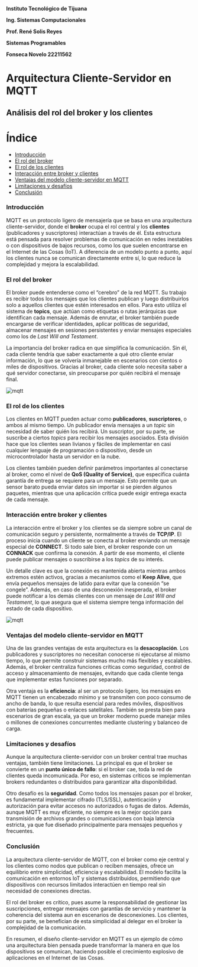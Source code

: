 **Instituto Tecnológico de Tijuana**

**Ing. Sistemas Computacionales**

**Prof. René Solis Reyes**

**Sistemas Programables**

**Fonseca Novelo 22211562**

# Arquitectura Cliente-Servidor en MQTT  
## Análisis del rol del broker y los clientes  

# Índice  

- [Introducción](#introducción)  
- [El rol del broker](#el-rol-del-broker)  
- [El rol de los clientes](#el-rol-de-los-clientes)  
- [Interacción entre broker y clientes](#interacción-entre-broker-y-clientes)  
- [Ventajas del modelo cliente-servidor en MQTT](#ventajas-del-modelo-cliente-servidor-en-mqtt)  
- [Limitaciones y desafíos](#limitaciones-y-desafíos)  
- [Conclusión](#conclusión)  


### Introducción  
MQTT es un protocolo ligero de mensajería que se basa en una arquitectura cliente-servidor, donde el **broker** ocupa el rol central y los **clientes** (publicadores y suscriptores) interactúan a través de él. Esta estructura está pensada para resolver problemas de comunicación en redes inestables o con dispositivos de bajos recursos, como los que suelen encontrarse en el Internet de las Cosas (IoT). A diferencia de un modelo punto a punto, aquí los clientes nunca se comunican directamente entre sí, lo que reduce la complejidad y mejora la escalabilidad.  

### El rol del broker  
El broker puede entenderse como el “cerebro” de la red MQTT. Su trabajo es recibir todos los mensajes que los clientes publican y luego distribuirlos solo a aquellos clientes que estén interesados en ellos. Para esto utiliza el sistema de **topics**, que actúan como etiquetas o rutas jerárquicas que identifican cada mensaje. Además de enrutar, el broker también puede encargarse de verificar identidades, aplicar políticas de seguridad, almacenar mensajes en sesiones persistentes y enviar mensajes especiales como los de *Last Will and Testament*.  

La importancia del broker radica en que simplifica la comunicación. Sin él, cada cliente tendría que saber exactamente a qué otro cliente enviar información, lo que se volvería inmanejable en escenarios con cientos o miles de dispositivos. Gracias al broker, cada cliente solo necesita saber a qué servidor conectarse, sin preocuparse por quién recibirá el mensaje final.  

![mqtt](https://academy.nordicsemi.com/wp-content/uploads/2022/10/cellfund_less4_mqtt_protocol.png)

### El rol de los clientes  
Los clientes en MQTT pueden actuar como **publicadores**, **suscriptores**, o ambos al mismo tiempo. Un publicador envía mensajes a un *topic* sin necesidad de saber quién los recibirá. Un suscriptor, por su parte, se suscribe a ciertos *topics* para recibir los mensajes asociados. Esta división hace que los clientes sean livianos y fáciles de implementar en casi cualquier lenguaje de programación o dispositivo, desde un microcontrolador hasta un servidor en la nube.  

Los clientes también pueden definir parámetros importantes al conectarse al broker, como el nivel de **QoS (Quality of Service)**, que especifica cuánta garantía de entrega se requiere para un mensaje. Esto permite que un sensor barato pueda enviar datos sin importar si se pierden algunos paquetes, mientras que una aplicación crítica puede exigir entrega exacta de cada mensaje.  

### Interacción entre broker y clientes  
La interacción entre el broker y los clientes se da siempre sobre un canal de comunicación seguro y persistente, normalmente a través de **TCP/IP**. El proceso inicia cuando un cliente se conecta al broker enviando un mensaje especial de **CONNECT**. Si todo sale bien, el broker responde con un **CONNACK** que confirma la conexión. A partir de ese momento, el cliente puede publicar mensajes o suscribirse a los *topics* de su interés.  

Un detalle clave es que la conexión es mantenida abierta mientras ambos extremos estén activos, gracias a mecanismos como el **Keep Alive**, que envía pequeños mensajes de latido para evitar que la conexión “se congele”. Además, en caso de una desconexión inesperada, el broker puede notificar a los demás clientes con un mensaje de *Last Will and Testament*, lo que asegura que el sistema siempre tenga información del estado de cada dispositivo.  

![mqtt](https://cdn.prod.website-files.com/5ff66329429d880392f6cba2/6708f5b15374117c840d5fcc_6708ee20807b31c351ce6a22_7%2520-%252010.10-min.jpeg)

### Ventajas del modelo cliente-servidor en MQTT  
Una de las grandes ventajas de esta arquitectura es la **desacoplación**. Los publicadores y suscriptores no necesitan conocerse ni ejecutarse al mismo tiempo, lo que permite construir sistemas mucho más flexibles y escalables. Además, el broker centraliza funciones críticas como seguridad, control de acceso y almacenamiento de mensajes, evitando que cada cliente tenga que implementar estas funciones por separado.  

Otra ventaja es la **eficiencia**: al ser un protocolo ligero, los mensajes en MQTT tienen un encabezado mínimo y se transmiten con poco consumo de ancho de banda, lo que resulta esencial para redes móviles, dispositivos con baterías pequeñas o enlaces satelitales. También se presta bien para escenarios de gran escala, ya que un broker moderno puede manejar miles o millones de conexiones concurrentes mediante clustering y balanceo de carga.  

### Limitaciones y desafíos  
Aunque la arquitectura cliente-servidor con un broker central trae muchas ventajas, también tiene limitaciones. La principal es que el broker se convierte en un **punto único de fallo**: si el broker cae, toda la red de clientes queda incomunicada. Por eso, en sistemas críticos se implementan brokers redundantes o distribuidos para garantizar alta disponibilidad.  

Otro desafío es la **seguridad**. Como todos los mensajes pasan por el broker, es fundamental implementar cifrado (TLS/SSL), autenticación y autorización para evitar accesos no autorizados o fugas de datos. Además, aunque MQTT es muy eficiente, no siempre es la mejor opción para transmisión de archivos grandes o comunicaciones con baja latencia estricta, ya que fue diseñado principalmente para mensajes pequeños y frecuentes.  

### Conclusión  
La arquitectura cliente-servidor de MQTT, con el broker como eje central y los clientes como nodos que publican o reciben mensajes, ofrece un equilibrio entre simplicidad, eficiencia y escalabilidad. El modelo facilita la comunicación en entornos IoT y sistemas distribuidos, permitiendo que dispositivos con recursos limitados interactúen en tiempo real sin necesidad de conexiones directas.  

El rol del broker es crítico, pues asume la responsabilidad de gestionar las suscripciones, entregar mensajes con garantías de servicio y mantener la coherencia del sistema aun en escenarios de desconexiones. Los clientes, por su parte, se benefician de esta simplicidad al delegar en el broker la complejidad de la comunicación.  

En resumen, el diseño cliente-servidor en MQTT es un ejemplo de cómo una arquitectura bien pensada puede transformar la manera en que los dispositivos se comunican, haciendo posible el crecimiento explosivo de aplicaciones en el Internet de las Cosas.  

